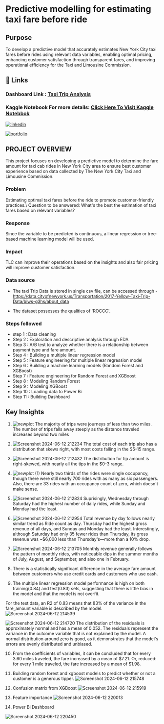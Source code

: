 # Predictive modelling for estimating taxi fare before ride

## Purpose
To develop a predictive model that accurately estimates New York City taxi fares before rides using relevant data variables, enabling optimal pricing, enhancing customer satisfaction through transparent fares, and improving operational efficiency for the Taxi and Limousine Commission.


## 🔗 Links

### Dashboard Link : [Taxi Trip Analysis ](https://app.powerbi.com/view?r=eyJrIjoiZjgzODZmYTctZTMyZC00NTViLWEwNjgtYWRmNDE5MTQxYmFkIiwidCI6IjYwODIzNDA4LTBlYjktNGE0Zi04ZTcxLTY2MzcwYThmNjU4NSJ9&pageName=46bea8c8461a846987a8)

### Kaggle Notebook For more details: [Click Here To Visit Kaggle Notebbok](https://www.kaggle.com/code/subhrayansamajdar/predictive-model-for-taxi-fare/notebook)

[![linkedin](https://img.shields.io/badge/linkedin-0A66C2?style=for-the-badge&logo=linkedin&logoColor=white)](https://www.linkedin.com/in/subhrayan-samajdar-78b17b132?lipi=urn%3Ali%3Apage%3Ad_flagship3_profile_view_base_contact_details%3BKT08BcH3SnWhaOJFAjaQ1w%3D%3D)


[![portfolio](https://img.shields.io/badge/my_portfolio-000?style=for-the-badge&logo=ko-fi&logoColor=white)](https://katherineoelsner.com/)





## PROJECT OVERVIEW

This project focuses on developing a predictive model to determine the fare amount for taxi cab rides in New York City area to ensure best customer experience based on data collected by The New York City Taxi and Limousine Commission.

### Problem
Estimating optimal taxi fares before the ride to promote customer-friendly practices.\ Question to be answered: What's the best the estimation of taxi fares based on relevant variables?

### Response
Since the variable to be predicted is continuous, a linear regression or tree-based machine learning model will be used.

### Impact
TLC can improve their operations based on the insights and also fair pricing will improve customer satisfaction.

### Data source
- The taxi Trip Data is stored in single csv file, can be accessed through - https://data.cityofnewyork.us/Transportation/2017-Yellow-Taxi-Trip-Data/biws-g3hs/about_data

- The dataset possesses the qualities of 'ROCCC'.

### Steps followed 

- step 1 : Data cleaning
- Step 2 : Exploration and descriptive analysis through EDA
- Step 3 : A/B test to analyze whether there is a relationship between payment type and fare amount.
- Step 4 : Building a multiple linear regression model
- Step 5 : Feature engineering for multiple linear regression model
- Step 6 : Building a machine learning models (Random Forest and XGBoost) 
- Step 7 : Feature engineering for Random Forest and XGBoost
- Step 8 : Modeling Random Forest
- Step 9 : Modeling XGBoost
- Step 10 : Loading data to Power Bi
- Step 11 : Building Dashboard

## Key Insights 
1. ![newplot](https://github.com/Subhrayan/Bike-Share-analysis-SQL-and-Interactive-Power-BI-Dashboard/assets/154826702/f4752e20-01ab-40e4-8685-a1b63917bc4b)
The majority of trips were journeys of less than two miles. The number of trips falls away steeply as the distance traveled increases beyond two miles

2. ![Screenshot 2024-06-12 212234](https://github.com/Subhrayan/Bike-Share-analysis-SQL-and-Interactive-Power-BI-Dashboard/assets/154826702/c51ab6cb-f437-4f41-ac67-97d260c7280a)
The total cost of each trip also has a distribution that skews right, with most costs falling in the $5-15 range.

3. ![Screenshot 2024-06-12 212432](https://github.com/Subhrayan/Bike-Share-analysis-SQL-and-Interactive-Power-BI-Dashboard/assets/154826702/9777f23e-9e1a-4cf3-9d81-de1ffc636787)
The distribution for tip amount is right-skewed, with nearly all the tips in the $0-3 range.

4. ![newplot (1)](https://github.com/Subhrayan/Bike-Share-analysis-SQL-and-Interactive-Power-BI-Dashboard/assets/154826702/15aea15e-9870-4a5a-ab29-f4cb288863e6)
Nearly two thirds of the rides were single occupancy, though there were still nearly 700 rides with as many as six passengers. Also, there are 33 rides with an occupancy count of zero, which doesn't make sense.

5. ![Screenshot 2024-06-12 212824](https://github.com/Subhrayan/Bike-Share-analysis-SQL-and-Interactive-Power-BI-Dashboard/assets/154826702/d14d432a-03bc-433d-94d6-70e470b043f0)
Suprisingly, Wednesday through Saturday had the highest number of daily rides, while Sunday and Monday had the least.

6. ![Screenshot 2024-06-12 212954](https://github.com/Subhrayan/Bike-Share-analysis-SQL-and-Interactive-Power-BI-Dashboard/assets/154826702/7981c215-e08f-429c-8d22-b3250f92c2b3)
Total revenue by day follows nearly similar trend as Ride count as day. Thursday had the highest gross revenue of all days, and Sunday and Monday had the least. Interestingly, although Saturday had only 35 fewer rides than Thursday, its gross revenue was ~$6,000 less than Thursday's—more than a 10% drop.

7. ![Screenshot 2024-06-12 213705](https://github.com/Subhrayan/Predictive-modelling-for-estimating-taxi-fare-before-ride/assets/154826702/a9e62992-dfda-4a3d-8d78-a83125f927fb)
Monthly revenue generally follows the pattern of monthly rides, with noticeable dips in the summer months of July, August, and September, and also one in February.

8. There is a statistically significant difference in the average fare amount between customers who use credit cards and customers who use cash.

9. The multiple linear regression model performance is high on both training(0.84)  and test(0.83) sets, suggesting that there is little bias in the model and that the model is not overfit.

For the test data, an R2 of 0.83 means that 83% of the variance in the fare_amount variable is described by the model.
![Screenshot 2024-06-12 214539](https://github.com/Subhrayan/Predictive-modelling-for-estimating-taxi-fare-before-ride/assets/154826702/deff1ed2-a6c9-4213-92cc-53567d46d618)

![Screenshot 2024-06-12 214720](https://github.com/Subhrayan/Predictive-modelling-for-estimating-taxi-fare-before-ride/assets/154826702/c983fbe1-255f-42f6-b516-3c88cfaba47b)
The distribution of the residuals is approximately normal and has a mean of 0.052. The residuals represent the variance in the outcome variable that is not explained by the model. A normal distribution around zero is good, as it demonstrates that the model's errors are evenly distributed and unbiased.

10. From the coefficients of variables, it can be concluded that for every 3.60 miles traveled, the fare increased by a mean of $7.21. Or, reduced: for every 1 mile traveled, the fare increased by a mean of $1.98. 

11. Building random forest and xgboost models to predict whether or not a customer is a generous tipper.
![Screenshot 2024-06-12 215748](https://github.com/Subhrayan/Predictive-modelling-for-estimating-taxi-fare-before-ride/assets/154826702/f5f3cf80-95fa-47c0-995d-a72875944660)

12. Confusion matrix from XGBoost
![Screenshot 2024-06-12 215919](https://github.com/Subhrayan/Predictive-modelling-for-estimating-taxi-fare-before-ride/assets/154826702/d20aa103-217f-4359-b2af-d8261568c9ad)

13. Feature importance 
![Screenshot 2024-06-12 220013](https://github.com/Subhrayan/Predictive-modelling-for-estimating-taxi-fare-before-ride/assets/154826702/3510632c-d406-4a88-b394-bdfde53773a4)

14. Power Bi Dashboard 

![Screenshot 2024-06-12 220450](https://github.com/Subhrayan/Predictive-modelling-for-estimating-taxi-fare-before-ride/assets/154826702/04b3909b-28a2-4c94-9efa-e3c284a0ec63)
